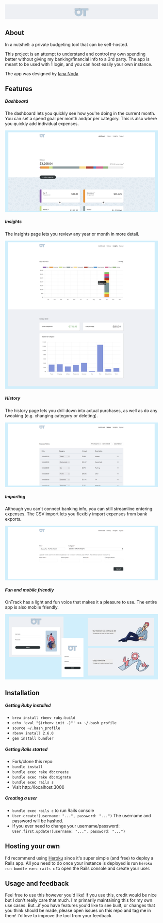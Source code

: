 ![logo](./app/assets/images/readme/logo.png)

## About

In a nutshell: a private budgeting tool that can be self-hosted.

This project is an attempt to understand and control my own
spending better without giving my banking/financial info
to a 3rd party. The app is meant to be used with 1 login, and
you can host easily your own instance.

The app was designed by [Iana Noda](https://iananoda.com).

## Features

##### Dashboard
The dashboard lets you quickly see how you're doing in the current month.
You can set a spend goal per month and/or per category. This
is also where you quickly add individual expenses.

![dashboard](./app/assets/images/readme/dashboard.png)

##### Insights
The insights page lets you review any year or month in more
detail.

![insights](./app/assets/images/readme/insights.png)

##### History
The history page lets you drill down into actual purchases,
as well as do any tweaking (e.g. changing category or deleting).

![history](./app/assets/images/readme/history.png)

##### Importing
Although you can't connect banking info, you can still streamline entering expenses.
The CSV import lets you flexibly import expenses from bank exports.

![import](./app/assets/images/readme/csv_import.png)

##### Fun and mobile friendly
OnTrack has a light and fun voice that makes it a
pleasure to use. The entire app is also mobile
friendly.

![voice](./app/assets/images/readme/voice.png)

## Installation

##### Getting Ruby installed
- `brew install rbenv ruby-build`
- `echo 'eval "$(rbenv init -)"' >> ~/.bash_profile`
- `source ~/.bash_profile`
- `rbenv install 2.6.0`
- `gem install bundler`

##### Getting Rails started
- Fork/clone this repo
- `bundle install`
- `bundle exec rake db:create`
- `bundle exec rake db:migrate`
- `bundle exec rails s`
- Visit http://localhost:3000

##### Creating a user

- `bundle exec rails c` to run Rails console
- `User.create!(username: "...", password: "...")` The username and password will be hashed.
- If you ever need to change your username/password: `User.first.update!(username: "...", password: "...")`


## Hosting your own

I'd recommend using [Heroku](https://heroku.com) since it's super simple (and free) to
deploy a Rails app. All you need to do once your instance is deployed is run
`heroku run bundle exec rails c` to open the Rails console and create your user.

## Usage and feedback
Feel free to use this however you'd like! If you use this, credit
would be nice but I don't really care that much. I'm primarily maintaining
this for my own use cases. But...if you have features you'd like to see built, or changes
that you think should be made, please open issues on this repo and tag me in them!
I'd love to improve the tool from your feedback.
